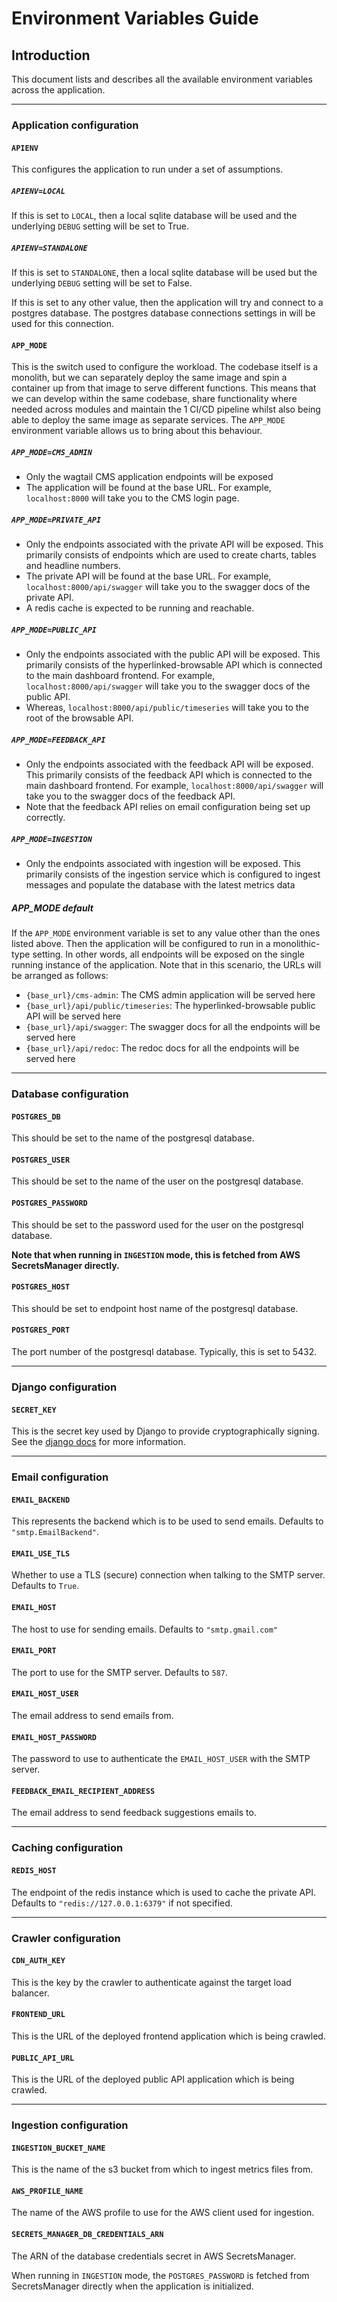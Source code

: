 # Environment Variables Guide

## Introduction

This document lists and describes all the available environment variables across the application.

---

### Application configuration

#### `APIENV`

This configures the application to run under a set of assumptions.

##### `APIENV=LOCAL`

If this is set to `LOCAL`, then a local sqlite database will be used 
and the underlying `DEBUG` setting will be set to True.

##### `APIENV=STANDALONE`

If this is set to `STANDALONE`, then a local sqlite database will be used 
but the underlying `DEBUG` setting will be set to False.

If this is set to any other value, then the application will try and connect to a postgres database.
The postgres database connections settings in will be used for this connection.

#### `APP_MODE`

This is the switch used to configure the workload. 
The codebase itself is a monolith, but we can separately deploy the same
image and spin a container up from that image to serve different functions. 
This means that we can develop within the same codebase, 
share functionality where needed across modules and maintain the 1 CI/CD pipeline whilst also being able to deploy
the same image as separate services.
The `APP_MODE` environment variable allows us to bring about this behaviour.

##### `APP_MODE=CMS_ADMIN`

- Only the wagtail CMS application endpoints will be exposed
- The application will be found at the base URL. For example, `localhost:8000` will take you to the CMS login page.

##### `APP_MODE=PRIVATE_API`

- Only the endpoints associated with the private API will be exposed. 
This primarily consists of endpoints which are used to create charts, tables and headline numbers.
- The private API will be found at the base URL. 
For example, `localhost:8000/api/swagger` will take you to the swagger docs of the private API.
- A redis cache is expected to be running and reachable.

##### `APP_MODE=PUBLIC_API`

- Only the endpoints associated with the public API will be exposed. 
This primarily consists of the hyperlinked-browsable API which is connected to the main dashboard frontend.
For example, `localhost:8000/api/swagger` will take you to the swagger docs of the public API.
- Whereas, `localhost:8000/api/public/timeseries` will take you to the root of the browsable API.

##### `APP_MODE=FEEDBACK_API`

- Only the endpoints associated with the feedback API will be exposed. 
This primarily consists of the feedback API which is connected to the main dashboard frontend.
For example, `localhost:8000/api/swagger` will take you to the swagger docs of the feedback API.
- Note that the feedback API relies on email configuration being set up correctly.

##### `APP_MODE=INGESTION`

- Only the endpoints associated with ingestion will be exposed. 
This primarily consists of the ingestion service which is configured to ingest messages and populate the
database with the latest metrics data

##### APP_MODE default

If the `APP_MODE` environment variable is set to any value other than the ones listed above.
Then the application will be configured to run in a monolithic-type setting.
In other words, all endpoints will be exposed on the single running instance of the application.
Note that in this scenario, the URLs will be arranged as follows:

- `{base_url}/cms-admin`: The CMS admin application will be served here
- `{base_url}/api/public/timeseries`: The hyperlinked-browsable public API will be served here
- `{base_url}/api/swagger`: The swagger docs for all the endpoints will be served here
- `{base_url}/api/redoc`: The redoc docs for all the endpoints will be served here

---

### Database configuration

#### `POSTGRES_DB`

This should be set to the name of the postgresql database.

#### `POSTGRES_USER`

This should be set to the name of the user on the postgresql database.

#### `POSTGRES_PASSWORD`

This should be set to the password used for the user on the postgresql database.

**Note that when running in `INGESTION` mode, this is fetched from AWS SecretsManager directly.**

#### `POSTGRES_HOST`

This should be set to endpoint host name of the postgresql database.

#### `POSTGRES_PORT`

The port number of the postgresql database. Typically, this is set to 5432.

---

### Django configuration

#### `SECRET_KEY`

This is the secret key used by Django to provide cryptographically signing.
See the [django docs](https://docs.djangoproject.com/en/4.2/ref/settings/#std-setting-SECRET_KEY) for more information.

---

### Email configuration

#### `EMAIL_BACKEND`

This represents the backend which is to be used to send emails.
Defaults to `"smtp.EmailBackend"`.

#### `EMAIL_USE_TLS`

Whether to use a TLS (secure) connection when talking to the SMTP server. 
Defaults to `True`.

#### `EMAIL_HOST`

The host to use for sending emails. Defaults to `"smtp.gmail.com"`

#### `EMAIL_PORT`

The port to use for the SMTP server. Defaults to `587`.

#### `EMAIL_HOST_USER`

The email address to send emails from.

#### `EMAIL_HOST_PASSWORD`

The password to use to authenticate the `EMAIL_HOST_USER` with the SMTP server.

#### `FEEDBACK_EMAIL_RECIPIENT_ADDRESS`

The email address to send feedback suggestions emails to.

---

### Caching configuration

#### `REDIS_HOST`

The endpoint of the redis instance which is used to cache the private API.
Defaults to `"redis://127.0.0.1:6379"` if not specified.

---

### Crawler configuration

#### `CDN_AUTH_KEY`

This is the key by the crawler to authenticate against the target load balancer.

#### `FRONTEND_URL`

This is the URL of the deployed frontend application which is being crawled.

#### `PUBLIC_API_URL`

This is the URL of the deployed public API application which is being crawled.

---

### Ingestion configuration

#### `INGESTION_BUCKET_NAME`

This is the name of the s3 bucket from which to ingest metrics files from.

#### `AWS_PROFILE_NAME`

The name of the AWS profile to use for the AWS client used for ingestion.


#### `SECRETS_MANAGER_DB_CREDENTIALS_ARN`

The ARN of the database credentials secret in AWS SecretsManager.

When running in `INGESTION` mode, the `POSTGRES_PASSWORD` is 
fetched from SecretsManager directly when the application is initialized.
